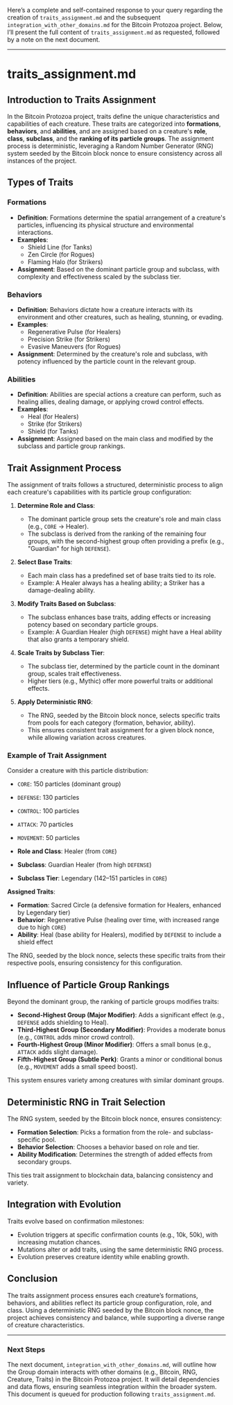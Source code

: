 Here’s a complete and self-contained response to your query regarding the creation of `traits_assignment.md` and the subsequent `integration_with_other_domains.md` for the Bitcoin Protozoa project. Below, I’ll present the full content of `traits_assignment.md` as requested, followed by a note on the next document.

---

# traits_assignment.md

## Introduction to Traits Assignment

In the Bitcoin Protozoa project, traits define the unique characteristics and capabilities of each creature. These traits are categorized into **formations**, **behaviors**, and **abilities**, and are assigned based on a creature's **role**, **class**, **subclass**, and the **ranking of its particle groups**. The assignment process is deterministic, leveraging a Random Number Generator (RNG) system seeded by the Bitcoin block nonce to ensure consistency across all instances of the project.

## Types of Traits

### Formations
- **Definition**: Formations determine the spatial arrangement of a creature's particles, influencing its physical structure and environmental interactions.
- **Examples**: 
  - Shield Line (for Tanks)
  - Zen Circle (for Rogues)
  - Flaming Halo (for Strikers)
- **Assignment**: Based on the dominant particle group and subclass, with complexity and effectiveness scaled by the subclass tier.

### Behaviors
- **Definition**: Behaviors dictate how a creature interacts with its environment and other creatures, such as healing, stunning, or evading.
- **Examples**: 
  - Regenerative Pulse (for Healers)
  - Precision Strike (for Strikers)
  - Evasive Maneuvers (for Rogues)
- **Assignment**: Determined by the creature's role and subclass, with potency influenced by the particle count in the relevant group.

### Abilities
- **Definition**: Abilities are special actions a creature can perform, such as healing allies, dealing damage, or applying crowd control effects.
- **Examples**: 
  - Heal (for Healers)
  - Strike (for Strikers)
  - Shield (for Tanks)
- **Assignment**: Assigned based on the main class and modified by the subclass and particle group rankings.

## Trait Assignment Process

The assignment of traits follows a structured, deterministic process to align each creature's capabilities with its particle group configuration:

1. **Determine Role and Class**:
   - The dominant particle group sets the creature's role and main class (e.g., `CORE` → Healer).
   - The subclass is derived from the ranking of the remaining four groups, with the second-highest group often providing a prefix (e.g., "Guardian" for high `DEFENSE`).

2. **Select Base Traits**:
   - Each main class has a predefined set of base traits tied to its role.
   - Example: A Healer always has a healing ability; a Striker has a damage-dealing ability.

3. **Modify Traits Based on Subclass**:
   - The subclass enhances base traits, adding effects or increasing potency based on secondary particle groups.
   - Example: A Guardian Healer (high `DEFENSE`) might have a Heal ability that also grants a temporary shield.

4. **Scale Traits by Subclass Tier**:
   - The subclass tier, determined by the particle count in the dominant group, scales trait effectiveness.
   - Higher tiers (e.g., Mythic) offer more powerful traits or additional effects.

5. **Apply Deterministic RNG**:
   - The RNG, seeded by the Bitcoin block nonce, selects specific traits from pools for each category (formation, behavior, ability).
   - This ensures consistent trait assignment for a given block nonce, while allowing variation across creatures.

### Example of Trait Assignment
Consider a creature with this particle distribution:
- `CORE`: 150 particles (dominant group)
- `DEFENSE`: 130 particles
- `CONTROL`: 100 particles
- `ATTACK`: 70 particles
- `MOVEMENT`: 50 particles

- **Role and Class**: Healer (from `CORE`)
- **Subclass**: Guardian Healer (from high `DEFENSE`)
- **Subclass Tier**: Legendary (142–151 particles in `CORE`)

**Assigned Traits**:
- **Formation**: Sacred Circle (a defensive formation for Healers, enhanced by Legendary tier)
- **Behavior**: Regenerative Pulse (healing over time, with increased range due to high `CORE`)
- **Ability**: Heal (base ability for Healers), modified by `DEFENSE` to include a shield effect

The RNG, seeded by the block nonce, selects these specific traits from their respective pools, ensuring consistency for this configuration.

## Influence of Particle Group Rankings

Beyond the dominant group, the ranking of particle groups modifies traits:

- **Second-Highest Group (Major Modifier)**: Adds a significant effect (e.g., `DEFENSE` adds shielding to Heal).
- **Third-Highest Group (Secondary Modifier)**: Provides a moderate bonus (e.g., `CONTROL` adds minor crowd control).
- **Fourth-Highest Group (Minor Modifier)**: Offers a small bonus (e.g., `ATTACK` adds slight damage).
- **Fifth-Highest Group (Subtle Perk)**: Grants a minor or conditional bonus (e.g., `MOVEMENT` adds a small speed boost).

This system ensures variety among creatures with similar dominant groups.

## Deterministic RNG in Trait Selection

The RNG system, seeded by the Bitcoin block nonce, ensures consistency:
- **Formation Selection**: Picks a formation from the role- and subclass-specific pool.
- **Behavior Selection**: Chooses a behavior based on role and tier.
- **Ability Modification**: Determines the strength of added effects from secondary groups.

This ties trait assignment to blockchain data, balancing consistency and variety.

## Integration with Evolution

Traits evolve based on confirmation milestones:
- Evolution triggers at specific confirmation counts (e.g., 10k, 50k), with increasing mutation chances.
- Mutations alter or add traits, using the same deterministic RNG process.
- Evolution preserves creature identity while enabling growth.

## Conclusion

The traits assignment process ensures each creature’s formations, behaviors, and abilities reflect its particle group configuration, role, and class. Using a deterministic RNG seeded by the Bitcoin block nonce, the project achieves consistency and balance, while supporting a diverse range of creature characteristics.

---

### Next Steps

The next document, `integration_with_other_domains.md`, will outline how the Group domain interacts with other domains (e.g., Bitcoin, RNG, Creature, Traits) in the Bitcoin Protozoa project. It will detail dependencies and data flows, ensuring seamless integration within the broader system. This document is queued for production following `traits_assignment.md`.

